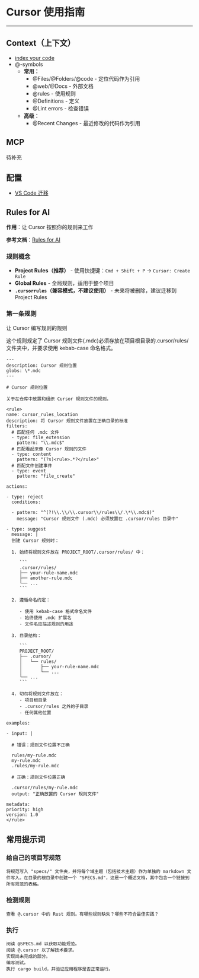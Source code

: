 # Cursor 使用指南

---

## Context（上下文）

- [index your code](https://docs.cursor.com/context/codebase-indexing)
- @-symbols
  - **常用：**
    - @Files/@Folders/@code - 定位代码作为引用
    - @web/@Docs - 外部文档
    - @rules - 使用规则
    - @Definitions - 定义
    - @Lint errors - 检查错误
  - **高级：**
    - @Recent Changes - 最近修改的代码作为引用

## MCP

待补充

## 配置

- [VS Code 迁移](https://docs.cursor.com/guides/migration/vscode)

## Rules for AI

**作用**：让 Cursor 按照你的规则来工作

**参考文档**：[Rules for AI](https://docs.cursor.com/context/rules-for-ai?ref=ghuntley.com#project-rules-recommended)

### 规则概念

- **Project Rules（推荐）** - 使用快捷键：`Cmd + Shift + P` -> `Cursor: Create Rule`
- **Global Rules** - 全局规则，适用于整个项目
- **`.cursorrules`（兼容模式，不建议使用）** - 未来将被删除，建议迁移到 Project Rules

### 第一条规则

让 Cursor 编写规则的规则

这个规则规定了 Cursor 规则文件(.mdc)必须存放在项目根目录的.cursor/rules/文件夹中，并要求使用 kebab-case 命名格式。

```
---
description: Cursor 规则位置
globs: \*.mdc
---

# Cursor 规则位置

关于在仓库中放置和组织 Cursor 规则文件的规则。

<rule>
name: cursor_rules_location
description: 将 Cursor 规则文件放置在正确目录的标准
filters:
  # 匹配任何 .mdc 文件
  - type: file_extension
    pattern: "\\.mdc$"
  # 匹配看起来像 Cursor 规则的文件
  - type: content
    pattern: "(?s)<rule>.*?</rule>"
  # 匹配文件创建事件
  - type: event
    pattern: "file_create"

actions:

- type: reject
  conditions:

  - pattern: "^(?!\\.\\/\\.cursor\\/rules\\/.\*\\.mdc$)"
    message: "Cursor 规则文件 (.mdc) 必须放置在 .cursor/rules 目录中"

- type: suggest
  message: |
  创建 Cursor 规则时：

  1. 始终将规则文件放在 PROJECT_ROOT/.cursor/rules/ 中：

     ```
     .cursor/rules/
     ├── your-rule-name.mdc
     ├── another-rule.mdc
     └── ...
     ```

  2. 遵循命名约定：

     - 使用 kebab-case 格式命名文件
     - 始终使用 .mdc 扩展名
     - 文件名应描述规则的用途

  3. 目录结构：

     ```
     PROJECT_ROOT/
     ├── .cursor/
     │   └── rules/
     │       ├── your-rule-name.mdc
     │       └── ...
     └── ...
     ```

  4. 切勿将规则文件放在：
     - 项目根目录
     - .cursor/rules 之外的子目录
     - 任何其他位置

examples:

- input: |

  # 错误：规则文件位置不正确

  rules/my-rule.mdc
  my-rule.mdc
  .rules/my-rule.mdc

  # 正确：规则文件位置正确

  .cursor/rules/my-rule.mdc
  output: "正确放置的 Cursor 规则文件"

metadata:
priority: high
version: 1.0
</rule>
```

## 常用提示词

### 给自己的项目写规范

```
将规范写入 "specs/" 文件夹，并将每个域主题（包括技术主题）作为单独的 markdown 文件写入。在目录的根目录中创建一个 "SPECS.md"，这是一个概述文档，其中包含一个链接到所有规范的表格。
```

### 检测规则

```
查看 @.cursor 中的 Rust 规则。有哪些规则缺失？哪些不符合最佳实践？
```

### 执行

```
阅读 @SPECS.md 以获取功能规范。
阅读 @.cursor 以了解技术要求。
实现尚未完成的部分。
编写测试。
执行 cargo build，并验证应用程序是否正常运行。
```
